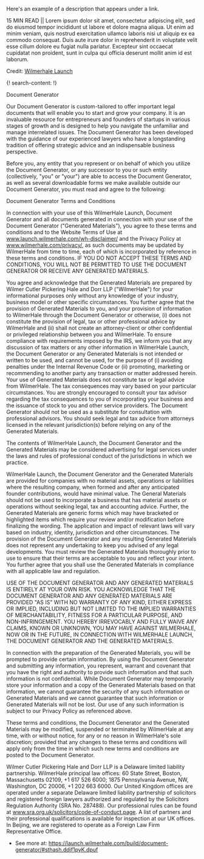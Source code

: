 Here's an example of a description that appears under a link.

15 MIN READ || Lorem ipsum dolor sit amet, consectetur adipiscing elit, sed do eiusmod tempor incididunt ut labore et dolore magna aliqua. Ut enim ad minim veniam, quis nostrud exercitation ullamco laboris nisi ut aliquip ex ea commodo consequat. Duis aute irure dolor in reprehenderit in voluptate velit esse cillum dolore eu fugiat nulla pariatur. Excepteur sint occaecat cupidatat non proident, sunt in culpa qui officia deserunt mollit anim id est laborum.

Credit: [Wilmerhale Launch](https://launch.wilmerhale.com)

{! search-content: !}

Document Generator

Our Document Generator is custom-tailored to offer important legal documents that will enable you to start and grow your company. It is an invaluable resource for entrepreneurs and founders of startups in various stages of growth and is designed to help you navigate the unfamiliar and manage interrelated issues. The Document Generator has been developed with the guidance of our experienced lawyers who have a longstanding tradition of offering strategic advice and an indispensable business perspective.

Before you, any entity that you represent or on behalf of which you utilize the Document Generator, or any successor to you or such entity (collectively, "you" or "your") are able to access the Document Generator, as well as several downloadable forms we make available outside our Document Generator, you must read and agree to the following:

Document Generator Terms and Conditions

In connection with your use of this WilmerHale Launch, Document Generator and all documents generated in connection with your use of the Document Generator ("Generated Materials"), you agree to these terms and conditions and to the Website Terms of Use at www.launch.wilmerhale.com/wh-disclaimer/ and the Privacy Policy at www.wilmerhale.com/privacy/, as such documents may be updated by WilmerHale from time to time, each of which is incorporated by reference in these terms and conditions. IF YOU DO NOT ACCEPT THESE TERMS AND CONDITIONS, YOU WILL NOT BE PERMITTED TO USE THE DOCUMENT GENERATOR OR RECEIVE ANY GENERATED MATERIALS.

You agree and acknowledge that the Generated Materials are prepared by Wilmer Cutler Pickering Hale and Dorr LLP ("WilmerHale") for your informational purposes only without any knowledge of your industry, business model or other specific circumstances. You further agree that the provision of Generated Materials to you, and your provision of information to WilmerHale through the Document Generator or otherwise, (i) does not constitute the provision of legal, tax or other professional advice by WilmerHale and (ii) shall not create an attorney-client or other confidential or privileged relationship between you and WilmerHale. To ensure compliance with requirements imposed by the IRS, we inform you that any discussion of tax matters or any other information in WilmerHale Launch, the Document Generator or any Generated Materials is not intended or written to be used, and cannot be used, for the purpose of (i) avoiding penalties under the Internal Revenue Code or (ii) promoting, marketing or recommending to another party any transaction or matter addressed herein. Your use of Generated Materials does not constitute tax or legal advice from WilmerHale. The tax consequences may vary based on your particular circumstances. You are strongly encouraged to consult your tax advisor regarding the tax consequences to you of incorporating your business and the issuance of stock to you and other service providers. The Document Generator should not be used as a substitute for consultation with professional advisors. You should seek legal and tax advice from attorneys licensed in the relevant jurisdiction(s) before relying on any of the Generated Materials.

The contents of WilmerHale Launch, the Document Generator and the Generated Materials may be considered advertising for legal services under the laws and rules of professional conduct of the jurisdictions in which we practice.

WilmerHale Launch, the Document Generator and the Generated Materials are provided for companies with no material assets, operations or liabilities where the resulting company, when formed and after any anticipated founder contributions, would have minimal value. The General Materials should not be used to incorporate a business that has material assets or operations without seeking legal, tax and accounting advice. Further, the Generated Materials are generic forms which may have bracketed or highlighted items which require your review and/or modification before finalizing the wording. The application and impact of relevant laws will vary based on industry, identity, jurisdiction and other circumstances. The provision of the Document Generator and any resulting Generated Materials does not represent any undertaking to keep you advised of any legal developments. You must review the Generated Materials thoroughly prior to use to ensure that their terms are acceptable to you and reflect your intent. You further agree that you shall use the Generated Materials in compliance with all applicable law and regulation.

USE OF THE DOCUMENT GENERATOR AND ANY GENERATED MATERIALS IS ENTIRELY AT YOUR OWN RISK. YOU ACKNOWLEDGE THAT THE DOCUMENT GENERATOR AND ANY GENERATED MATERIALS ARE PROVIDED "AS IS" WITH NO WARRANTY OF ANY KIND, EITHER EXPRESS OR IMPLIED, INCLUDING BUT NOT LIMITED TO THE IMPLIED WARRANTIES OF MERCHANTABILITY, FITNESS FOR A PARTICULAR PURPOSE, AND NON-INFRINGEMENT. YOU HEREBY IRREVOCABLY AND FULLY WAIVE ANY CLAIMS, KNOWN OR UNKNOWN, YOU MAY HAVE AGAINST WILMERHALE, NOW OR IN THE FUTURE, IN CONNECTION WITH WILMERHALE LAUNCH, THE DOCUMENT GENERATOR AND THE GENERATED MATERIALS.

In connection with the preparation of the Generated Materials, you will be prompted to provide certain information. By using the Document Generator and submitting any information, you represent, warrant and covenant that you have the right and authority to provide such information and that such information is not confidential. While Document Generator may temporarily store your information and a copy of the Generated Materials based on that information, we cannot guarantee the security of any such information or Generated Materials and we cannot guarantee that such information or Generated Materials will not be lost. Our use of any such information is subject to our Privacy Policy as referenced above.

These terms and conditions, the Document Generator and the Generated Materials may be modified, suspended or terminated by WilmerHale at any time, with or without notice, for any or no reason in WilmerHale's sole discretion; provided that any changes to these terms and conditions will apply only from the time in which such new terms and conditions are posted to the Document Generator.

Wilmer Cutler Pickering Hale and Dorr LLP is a Delaware limited liability partnership. WilmerHale principal law offices: 60 State Street, Boston, Massachusetts 02109, +1 617 526 6000; 1875 Pennsylvania Avenue, NW, Washington, DC 20006, +1 202 663 6000. Our United Kingdom offices are operated under a separate Delaware limited liability partnership of solicitors and registered foreign lawyers authorized and regulated by the Solicitors Regulation Authority (SRA No. 287488). Our professional rules can be found at www.sra.org.uk/solicitors/code-of-conduct.page. A list of partners and their professional qualifications is available for inspection at our UK offices. In Beijing, we are registered to operate as a Foreign Law Firm Representative Office.
- See more at: https://launch.wilmerhale.com/build/document-generator/#sthash.ddjf1pyK.dpuf
